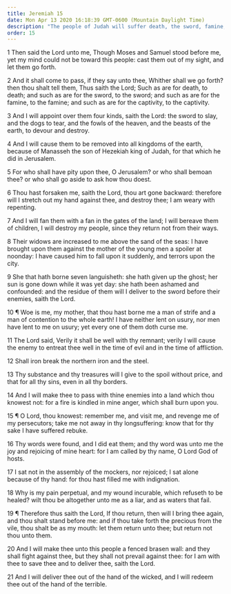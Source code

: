```yaml
---
title: Jeremiah 15
date: Mon Apr 13 2020 16:18:39 GMT-0600 (Mountain Daylight Time)
description: "The people of Judah will suffer death, the sword, famine, and captivity—They will be scattered into all the kingdoms of the earth—Jerusalem will be destroyed."
order: 15
---
```


1 Then said the Lord unto me, Though Moses and Samuel stood before me, yet my mind could not be toward this people: cast them out of my sight, and let them go forth.

2 And it shall come to pass, if they say unto thee, Whither shall we go forth? then thou shalt tell them, Thus saith the Lord; Such as are for death, to death; and such as are for the sword, to the sword; and such as are for the famine, to the famine; and such as are for the captivity, to the captivity.

3 And I will appoint over them four kinds, saith the Lord: the sword to slay, and the dogs to tear, and the fowls of the heaven, and the beasts of the earth, to devour and destroy.

4 And I will cause them to be removed into all kingdoms of the earth, because of Manasseh the son of Hezekiah king of Judah, for that which he did in Jerusalem.

5 For who shall have pity upon thee, O Jerusalem? or who shall bemoan thee? or who shall go aside to ask how thou doest.

6 Thou hast forsaken me, saith the Lord, thou art gone backward: therefore will I stretch out my hand against thee, and destroy thee; I am weary with repenting.

7 And I will fan them with a fan in the gates of the land; I will bereave them of children, I will destroy my people, since they return not from their ways.

8 Their widows are increased to me above the sand of the seas: I have brought upon them against the mother of the young men a spoiler at noonday: I have caused him to fall upon it suddenly, and terrors upon the city.

9 She that hath borne seven languisheth: she hath given up the ghost; her sun is gone down while it was yet day: she hath been ashamed and confounded: and the residue of them will I deliver to the sword before their enemies, saith the Lord.

10 ¶ Woe is me, my mother, that thou hast borne me a man of strife and a man of contention to the whole earth! I have neither lent on usury, nor men have lent to me on usury; yet every one of them doth curse me.

11 The Lord said, Verily it shall be well with thy remnant; verily I will cause the enemy to entreat thee well in the time of evil and in the time of affliction.

12 Shall iron break the northern iron and the steel.

13 Thy substance and thy treasures will I give to the spoil without price, and that for all thy sins, even in all thy borders.

14 And I will make thee to pass with thine enemies into a land which thou knowest not: for a fire is kindled in mine anger, which shall burn upon you.

15 ¶ O Lord, thou knowest: remember me, and visit me, and revenge me of my persecutors; take me not away in thy longsuffering: know that for thy sake I have suffered rebuke.

16 Thy words were found, and I did eat them; and thy word was unto me the joy and rejoicing of mine heart: for I am called by thy name, O Lord God of hosts.

17 I sat not in the assembly of the mockers, nor rejoiced; I sat alone because of thy hand: for thou hast filled me with indignation.

18 Why is my pain perpetual, and my wound incurable, which refuseth to be healed? wilt thou be altogether unto me as a liar, and as waters that fail.

19 ¶ Therefore thus saith the Lord, If thou return, then will I bring thee again, and thou shalt stand before me: and if thou take forth the precious from the vile, thou shalt be as my mouth: let them return unto thee; but return not thou unto them.

20 And I will make thee unto this people a fenced brasen wall: and they shall fight against thee, but they shall not prevail against thee: for I am with thee to save thee and to deliver thee, saith the Lord.

21 And I will deliver thee out of the hand of the wicked, and I will redeem thee out of the hand of the terrible.
